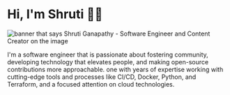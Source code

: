
# Hi, I'm Shruti 🐱‍💻

<img src="C:\Users\shrutgan\Downloads\for github.png" alt="banner that says Shruti Ganapathy - Software Engineer and Content Creator on the image">

I'm a software engineer that is passionate about fostering community, developing technology that elevates people, and making open-source contributions more approachable. one with years of expertise working with cutting-edge tools and processes like CI/CD, Docker, Python, and Terraform, and a focused attention on cloud technologies.

<!---
Shruti-Ganapathy/Shruti-Ganapathy is a ✨ special ✨ repository because its `README.md` (this file) appears on your GitHub profile.
You can click the Preview link to take a look at your changes.
--->
